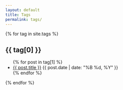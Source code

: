 ```yaml
---
layout: default
title: Tags
permalink: tags/
---
```


<div class="tags">
    {% for tag in site.tags %}
    <h2 id="{{ tag[0] }}">{{ tag[0] }}</h2>
    <ul>
        {% for post in tag[1] %}
        <li>
            <a href="{{ post.url }}">{{ post.title }}</a>
            <span class="post-meta">{{ post.date | date: "%B %d, %Y" }}</span>
        </li>
        {% endfor %}
    </ul>
    {% endfor %}
</div>